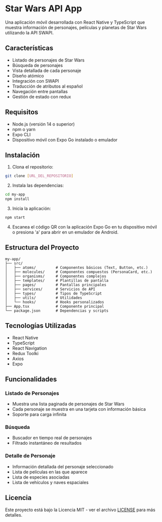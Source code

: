 # Star Wars API App

Una aplicación móvil desarrollada con React Native y TypeScript que muestra información de personajes, películas y planetas de Star Wars utilizando la API SWAPI.

## Características

- Listado de personajes de Star Wars
- Búsqueda de personajes
- Vista detallada de cada personaje
- Diseño atómico
- Integración con SWAPI
- Traducción de atributos al español
- Navegación entre pantallas
- Gestión de estado con redux

## Requisitos

- Node.js (versión 14 o superior)
- npm o yarn
- Expo CLI
- Dispositivo móvil con Expo Go instalado o emulador

## Instalación

1. Clona el repositorio:
```bash
git clone [URL_DEL_REPOSITORIO]
```

2. Instala las dependencias:
```bash
cd my-app
npm install
```

3. Inicia la aplicación:
```bash
npm start
```

4. Escanea el código QR con la aplicación Expo Go en tu dispositivo móvil o presiona 'a' para abrir en un emulador de Android.

## Estructura del Proyecto

```
my-app/
├── src/
│   ├── atoms/         # Componentes básicos (Text, Button, etc.)
│   ├── molecules/     # Componentes compuestos (PersonaCard, etc.)
│   ├── organisms/     # Componentes complejos
│   ├── templates/     # Plantillas de pantalla
│   ├── pages/         # Pantallas principales
│   ├── services/      # Servicios de API
│   ├── types/         # Tipos de TypeScript
│   ├── utils/         # Utilidades
│   └── hooks/         # Hooks personalizados
├── App.tsx            # Componente principal
└── package.json       # Dependencias y scripts
```

## Tecnologías Utilizadas

- React Native
- TypeScript
- React Navigation
- Redux Toolki
- Axios
- Expo

## Funcionalidades

### Listado de Personajes
- Muestra una lista paginada de personajes de Star Wars
- Cada personaje se muestra en una tarjeta con información básica
- Soporte para carga infinita

### Búsqueda
- Buscador en tiempo real de personajes
- Filtrado instantáneo de resultados

### Detalle de Personaje
- Información detallada del personaje seleccionado
- Lista de películas en las que aparece
- Lista de especies asociadas
- Lista de vehículos y naves espaciales


## Licencia

Este proyecto está bajo la Licencia MIT - ver el archivo [LICENSE](LICENSE) para más detalles. 
